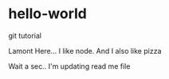 # hello-world
git tutorial

Lamont Here... I like node.
And I also like pizza

 
Wait a sec.. I'm updating read me file 